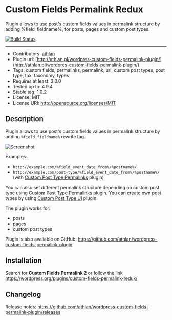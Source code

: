 # Custom Fields Permalink Redux

Plugin allows to use post's custom fields values in permalink structure by adding %field_fieldname%, for posts, pages and custom post types.

[![Build Status](https://travis-ci.org/athlan/wordpress-custom-fields-permalink-plugin.svg?branch=master)](https://travis-ci.org/athlan/wordpress-custom-fields-permalink-plugin)

---

* Contributors: <a href="https://github.com/athlan">athlan</a>
* Plugin url: [http://athlan.pl/wordpres-custom-fields-permalink-plugin/](http://athlan.pl/wordpres-custom-fields-permalink-plugin/)
* Tags: custom fields, permalinks, permalink, url, custom post types, post type, tax, taxonomy, types
* Requires at least: 3.0.0
* Tested up to: 4.9.4
* Stable tag: 1.0.2
* License: MIT
* License URI: http://opensource.org/licenses/MIT

## Description

Plugin allows to use post's custom fields values in permalink structure by adding `%field_fieldname%` rewrite tag.

![Screenshot](https://raw.githubusercontent.com/athlan/wordpress-custom-fields-permalink-plugin/master/assets/screenshot-1.png "Screenshot")

Examples:

* `http://example.com/%field_event_date_from%/%postname%/`
* `http://example.com/post-type/%field_event_date_from%/%postname%/` (with <a href="https://wordpress.org/plugins/custom-post-type-permalinks/">Custom Post Type Permalinks</a> plugin)

You can also set different permalink structure depending on custom post type using <a href="https://wordpress.org/plugins/custom-post-type-permalinks/">Custom Post Type Permalinks</a> plugin. You can create own post types by using <a href="https://wordpress.org/plugins/custom-post-type-ui/">Custom Post Type UI</a> plugin.

The plugin works for:

* posts
* pages
* custom post types

Plugin is also avaliable on GitHub:
<a href="https://github.com/athlan/wordpress-custom-fields-permalink-plugin">https://github.com/athlan/wordpress-custom-fields-permalink-plugin</a>

## Installation

Search for **Custom Fields Permalink 2** or follow the link
https://wordpress.org/plugins/custom-fields-permalink-redux/

## Changelog

Release notes: https://github.com/athlan/wordpress-custom-fields-permalink-plugin/releases
